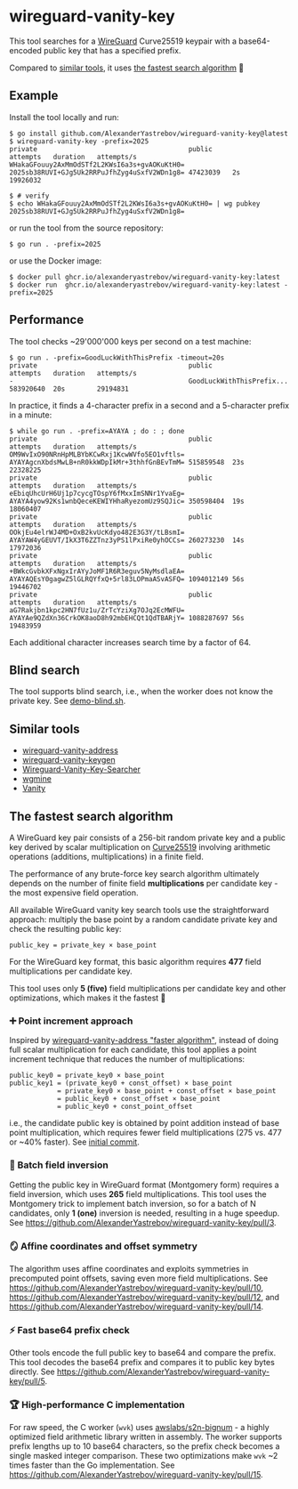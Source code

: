 # wireguard-vanity-key

This tool searches for a [WireGuard](https://www.wireguard.com/) Curve25519 keypair
with a base64-encoded public key that has a specified prefix.

Compared to [similar tools](#similar-tools), it uses [the fastest search algorithm](#the-fastest-search-algorithm) 🚀

## Example

Install the tool locally and run:
```console
$ go install github.com/AlexanderYastrebov/wireguard-vanity-key@latest
$ wireguard-vanity-key -prefix=2025
private                                      public                                       attempts   duration   attempts/s
WHakaGFouuy2AxMmOdSTf2L2KWsI6a3s+gvAOKuKtH0= 2025sb38RUVI+GJg5Uk2RRPuJfhZyg4uSxfV2WDn1g8= 47423039   2s         19926032

$ # verify
$ echo WHakaGFouuy2AxMmOdSTf2L2KWsI6a3s+gvAOKuKtH0= | wg pubkey
2025sb38RUVI+GJg5Uk2RRPuJfhZyg4uSxfV2WDn1g8=
```

or run the tool from the source repository:
```console
$ go run . -prefix=2025
```

or use the Docker image:
```console
$ docker pull ghcr.io/alexanderyastrebov/wireguard-vanity-key:latest
$ docker run  ghcr.io/alexanderyastrebov/wireguard-vanity-key:latest -prefix=2025
```

## Performance

The tool checks ~29'000'000 keys per second on a test machine:

```console
$ go run . -prefix=GoodLuckWithThisPrefix -timeout=20s
private                                      public                                       attempts   duration   attempts/s
-                                            GoodLuckWithThisPrefix...                    583920640  20s        29194831
```

In practice, it finds a 4-character prefix in a second and a 5-character prefix in a minute:
```console
$ while go run . -prefix=AYAYA ; do : ; done
private                                      public                                       attempts   duration   attempts/s
OM9WvIxO90NRnHpMLBYbKCwRxj1KcwWVfo5EO1vftls= AYAYAgcnXbdsMwLB+nR0kkWDpIkMr+3thhfGnBEvTmM= 515859548  23s        22328225
private                                      public                                       attempts   duration   attempts/s
eEbiqUhcUrH6Uj1p7cycgTOspY6fMxxImSNNr1YvaEg= AYAYA4yow92Ks1wnbQeceKEWIYHhaRyezomUz9SQJic= 350598404  19s        18060407
private                                      public                                       attempts   duration   attempts/s
OOkjEu4elrWJ4MD+OxB2kvUcKdyo482E3G3Y/tLBsmI= AYAYAW4yGEUVT/IkX3T6ZZTnz3yPS1lPxiRe0yhOCCs= 260273230  14s        17972036
private                                      public                                       attempts   duration   attempts/s
+BWkcGvbkXFxNgxIrAYyJoMF1R6R3eguv5NyMsdlaEA= AYAYAQEsY0gagwZ5lGLRQYfxQ+5rl83LOPmaASvASFQ= 1094012149 56s        19446702
private                                      public                                       attempts   duration   attempts/s
aG7Rakjbn1kpc2HN7fUz1u/ZrTcYziXg7OJq2EcMWFU= AYAYAe9QZdXn36CrkOK8aoD8h92mbEHCQt1QdTBARjY= 1088287697 56s        19483959
```

Each additional character increases search time by a factor of 64.

## Blind search

The tool supports blind search, i.e., when the worker does not know the private key. See [demo-blind.sh](demo-blind.sh).

## Similar tools

* [wireguard-vanity-address](https://github.com/warner/wireguard-vanity-address)
* [wireguard-vanity-keygen](https://github.com/axllent/wireguard-vanity-keygen)
* [Wireguard-Vanity-Key-Searcher](https://github.com/volleybus/Wireguard-Vanity-Key-Searcher)
* [wgmine](https://github.com/thatsed/wgmine)
* [Vanity](https://github.com/samuel-lucas6/Vanity)

## The fastest search algorithm

A WireGuard key pair consists of a 256-bit random private key and a public key derived by scalar multiplication on [Curve25519](https://en.wikipedia.org/wiki/Curve25519) involving arithmetic operations (additions, multiplications) in a finite field.

The performance of any brute-force key search algorithm ultimately depends on the number of finite field **multiplications**
per candidate key - the most expensive field operation.

All available WireGuard vanity key search tools use the straightforward approach:
multiply the base point by a random candidate private key and check the resulting public key:
```
public_key = private_key × base_point
```
For the WireGuard key format, this basic algorithm requires **477** field multiplications per candidate key.

This tool uses only **5 (five)** field multiplications per candidate key and other optimizations, which makes it the fastest 🚀

### ➕ Point increment approach

Inspired by [wireguard-vanity-address "faster algorithm"](https://github.com/warner/wireguard-vanity-address/pull/15),
instead of doing full scalar multiplication for each candidate, this tool applies a point increment technique that reduces the number of multiplications:
```
public_key0 = private_key0 × base_point
public_key1 = (private_key0 + const_offset) × base_point 
            = private_key0 × base_point + const_offset × base_point 
            = public_key0 + const_offset × base_point
            = public_key0 + const_point_offset
```
i.e., the candidate public key is obtained by point addition instead of base point multiplication,
which requires fewer field multiplications (275 vs. 477 or ~40% faster).
See [initial commit](https://github.com/AlexanderYastrebov/wireguard-vanity-key/commit/8c25defadec12585a80245faa40ddda2c192d423).

### 🧮 Batch field inversion

Getting the public key in WireGuard format (Montgomery form) requires a field inversion, which uses **265** field multiplications.
This tool uses the Montgomery trick to implement batch inversion, so for a batch of N candidates,
only **1 (one)** inversion is needed, resulting in a huge speedup.
See https://github.com/AlexanderYastrebov/wireguard-vanity-key/pull/3.

### 🪞 Affine coordinates and offset symmetry

The algorithm uses affine coordinates and exploits symmetries in precomputed point offsets,
saving even more field multiplications. See https://github.com/AlexanderYastrebov/wireguard-vanity-key/pull/10, https://github.com/AlexanderYastrebov/wireguard-vanity-key/pull/12, and
https://github.com/AlexanderYastrebov/wireguard-vanity-key/pull/14.

### ⚡ Fast base64 prefix check

Other tools encode the full public key to base64 and compare the prefix. This tool decodes the base64 prefix and compares it to public key bytes directly. See https://github.com/AlexanderYastrebov/wireguard-vanity-key/pull/5.

### 🏆 High-performance C implementation

For raw speed, the C worker (`wvk`) uses [awslabs/s2n-bignum](https://github.com/awslabs/s2n-bignum) - 
a highly optimized field arithmetic library written in assembly.
The worker supports prefix lengths up to 10 base64 characters, so the prefix check becomes a single masked integer comparison.
These two optimizations make `wvk` ~2 times faster than the Go implementation.
See https://github.com/AlexanderYastrebov/wireguard-vanity-key/pull/15.
